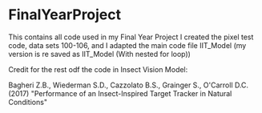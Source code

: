 # FinalYearProject
This contains all code used in my Final Year Project
I created the pixel test code, data sets 100-106, and I adapted the main code file IIT_Model (my version is re saved as  IIT_Model (With nested for loop))

Credit for the rest odf the code in Insect Vision Model:

Bagheri Z.B., Wiederman S.D., Cazzolato B.S., Grainger S., O'Carroll
D.C. (2017) "Performance of an Insect-Inspired Target Tracker in Natural Conditions"
